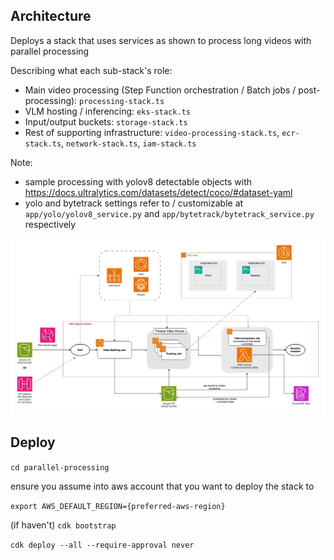 ## Architecture

Deploys a stack that uses services as shown to process long videos with parallel processing

Describing what each sub-stack's role:
- Main video processing (Step Function orchestration / Batch jobs / post-processing): `processing-stack.ts`
- VLM hosting / inferencing: `eks-stack.ts`
- Input/output buckets: `storage-stack.ts`
- Rest of supporting infrastructure: `video-processing-stack.ts`, `ecr-stack.ts`, `network-stack.ts`, `iam-stack.ts`

Note:
- sample processing with yolov8 detectable objects with https://docs.ultralytics.com/datasets/detect/coco/#dataset-yaml 
- yolo and bytetrack settings refer to / customizable at `app/yolo/yolov8_service.py` and `app/bytetrack/bytetrack_service.py` respectively

![parallel-processing](./parallel-processing.jpg)

## Deploy

`cd parallel-processing`

ensure you assume into aws account that you want to deploy the stack to

`export AWS_DEFAULT_REGION={preferred-aws-region}`

(if haven't) `cdk bootstrap`

`cdk deploy --all --require-approval never`